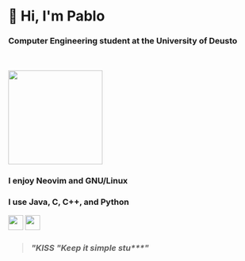 <h1>👋 Hi, I'm Pablo</h1>

<h3><strong>Computer Engineering student at the University of Deusto</strong></h3><br><br>
<img src="https://github.com/pablo10diez2/pablo10diez2/blob/main/Izhikevich_-_Low_Resolution-ezgif.com-optimize.gif" width="190" />

<h3>I enjoy <strong>Neovim</strong> and <strong>GNU/Linux</strong></h3>
<h3>I use <strong>Java</strong>, <strong>C</strong>, <strong>C++</strong>, and <strong>Python</strong></h3>
<img src="https://upload.wikimedia.org/wikipedia/commons/4/47/Neovim-logo.svg" width="30" /> 
  <img src="https://upload.wikimedia.org/wikipedia/commons/a/a2/Tux.png" width="30" />

<h3><blockquote><em>"KISS "Keep it simple stu***"</em></blockquote></h3>
